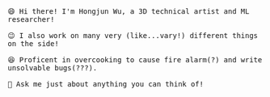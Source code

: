 <p>
  <samp>
    <br>
    <br>😄 Hi there! I'm Hongjun Wu, a 3D technical artist and ML researcher!<br>
    <br>😉 I also work on many very (like...vary!) different things on the side!<br>
    <br>😆 Proficent in overcooking to cause fire alarm(?) and write unsolvable bugs(???).<br>
    <br>💬 Ask me just about anything you can think of!<br>
  </samp>
  <br>
</p>

<!-- <img src="https://github-readme-stats.vercel.app/api?username=errrneist&show_icons=true"> -->
